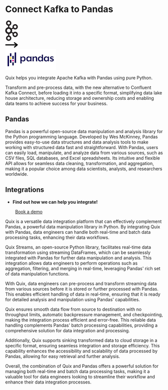# Connect Kafka to Pandas

<div class="connect-images cards blog-grid-card" markdown>
<div>
<img src="../images/kafka_logo.png" width="40px" />
</div>
<div>
<img src="../images/arrow.svg" width="40px" />
</div>
<div>
<img src="./images/pandas_1.jpg" />
</div>
</div>

Quix helps you integrate Apache Kafka with Pandas using pure Python.

Transform and pre-process data, with the new alternative to Confluent Kafka Connect, before loading it into a specific format, simplifying data lake house architecture, reducing storage and ownership costs and enabling data teams to achieve success for your business.

## Pandas

Pandas is a powerful open-source data manipulation and analysis library for the Python programming language. Developed by Wes McKinney, Pandas provides easy-to-use data structures and data analysis tools to make working with structured data fast and straightforward. With Pandas, users can easily load, manipulate, and analyze data from various sources, such as CSV files, SQL databases, and Excel spreadsheets. Its intuitive and flexible API allows for seamless data cleaning, transformation, and aggregation, making it a popular choice among data scientists, analysts, and researchers worldwide.

## Integrations

<div class="grid cards" markdown>

- __Find out how we can help you integrate!__

    <a class="md-button md-button--primary" href="https://quix.io/book-a-demo" target="_blank" style="margin:.5rem;">Book a demo</a>

</div>


Quix is a versatile data integration platform that can effectively complement Pandas, a powerful data manipulation library in Python. By integrating Quix with Pandas, data engineers can handle both real-time and batch data processing tasks, enhancing their data workflows.

Quix Streams, an open-source Python library, facilitates real-time data transformation using streaming DataFrames, which can be seamlessly integrated with Pandas for further data manipulation and analysis. This integration allows data engineers to perform operations such as aggregation, filtering, and merging in real-time, leveraging Pandas' rich set of data manipulation functions.

With Quix, data engineers can pre-process and transform streaming data from various sources before it is stored or further processed with Pandas. This enables efficient handling of data in real-time, ensuring that it is ready for detailed analysis and manipulation using Pandas' capabilities.

Quix ensures smooth data flow from source to destination with no throughput limits, automatic backpressure management, and checkpointing, making the integration process efficient and error-free. This reliable data handling complements Pandas' batch processing capabilities, providing a comprehensive solution for data integration and processing.

Additionally, Quix supports sinking transformed data to cloud storage in a specific format, ensuring seamless integration and storage efficiency. This capability enhances the accessibility and scalability of data processed by Pandas, allowing for easy retrieval and further analysis.

Overall, the combination of Quix and Pandas offers a powerful solution for managing both real-time and batch data processing tasks, making it a valuable tool for data engineers looking to streamline their workflow and enhance their data integration processes.
